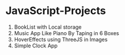 # JavaScript-Projects

1. BookList with Local storage
2. Music App Like Piano By Taping in 6 Boxes
3. HoverEffects using ThreeJS in Images
4. Simple Clock App

